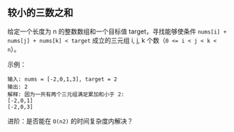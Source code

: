 ## 较小的三数之和

给定一个长度为 n 的整数数组和一个目标值 target，寻找能够使条件 `nums[i] + nums[j] + nums[k] < target` 成立的三元组  i, j, k 个数（`0 <= i < j < k < n`）。

示例：

```
输入: nums = [-2,0,1,3], target = 2
输出: 2
解释: 因为一共有两个三元组满足累加和小于 2:
[-2,0,1]
[-2,0,3]
```

进阶：是否能在 `O(n2)` 的时间复杂度内解决？
